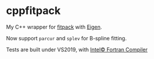 # cppfitpack

My C++ wrapper for [fitpack](https://www.netlib.org/fitpack/) with [Eigen](https://eigen.tuxfamily.org/index.php?title=Main_Page).

Now support `parcur` and `splev` for B-spline fitting.

Tests are built under VS2019, with [Intel&copy; Fortran Compiler](https://www.intel.com/content/www/us/en/developer/tools/oneapi/fortran-compiler.html)
